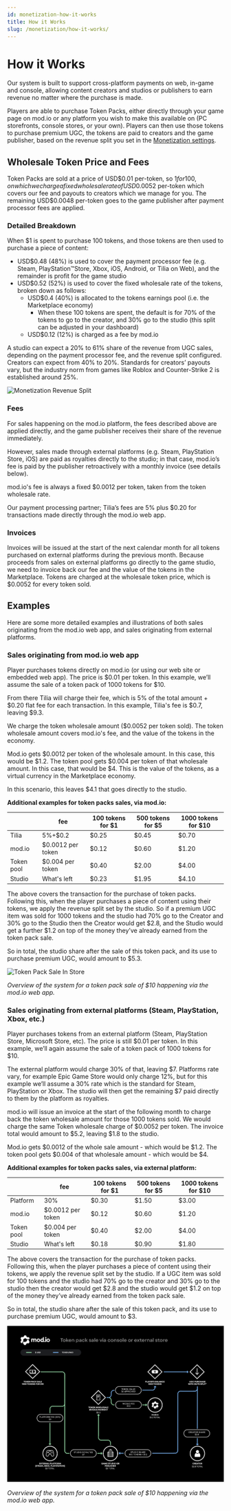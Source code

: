 ```yaml
---
id: monetization-how-it-works
title: How it Works
slug: /monetization/how-it-works/
---
```


# How it Works

Our system is built to support cross-platform payments on web, in-game and console, allowing content creators and studios or publishers to earn revenue no matter where the purchase is made.

Players are able to purchase Token Packs, either directly through your game page on mod.io or any platform you wish to make this available on (PC storefronts, console stores, or your own). Players can then use those tokens to purchase premium UGC, the tokens are paid to creators and the game publisher, based on the revenue split you set in the [Monetization settings](/monetization/onboarding/#monetization-settings).

## Wholesale Token Price and Fees

Token Packs are sold at a price of USD$0.01 per-token, so $1 for 100, on which we charge a fixed wholesale rate of USD$0.0052 per-token which covers our fee and payouts to creators which we manage for you. The remaining USD$0.0048 per-token goes to the game publisher after payment processor fees are applied.

### Detailed Breakdown

When $1 is spent to purchase 100 tokens, and those tokens are then used to purchase a piece of content:

* USD$0.48 (48%) is used to cover the payment processor fee (e.g. Steam, PlayStation™Store, Xbox, iOS, Android, or Tilia on Web), and the remainder is profit for the game studio
* USD$0.52 (52%) is used to cover the fixed wholesale rate of the tokens, broken down as follows:
    - USD$0.4 (40%) is allocated to the tokens earnings pool (i.e. the Marketplace economy)
        - When these 100 tokens are spent, the default is for 70% of the tokens to go to the creator, and 30% go to the studio (this split can be adjusted in your dashboard)
    - USD$0.12 (12%) is charged as a fee by mod.io

A studio can expect a 20% to 61% share of the revenue from UGC sales, depending on the payment processor fee, and the revenue split configured. Creators can expect from 40% to 20%. Standards for creators’ payouts vary, but the industry norm from games like Roblox and Counter-Strike 2 is established around 25%.

![Monetization Revenue Split](images/RevenueSplit-black.png)

### Fees

For sales happening on the mod.io platform, the fees described above are applied directly, and the game publisher receives their share of the revenue immediately.

However, sales made through external platforms (e.g. Steam, PlayStation Store, iOS) are paid as royalties directly to the studio; in that case, mod.io’s fee is paid by the publisher retroactively with a monthly invoice (see details below).

mod.io's fee is always a fixed $0.0012 per token, taken from the token wholesale rate.

Our payment processing partner; Tilia’s fees are 5% plus $0.20 for transactions made directly through the mod.io web app.

### Invoices

Invoices will be issued at the start of the next calendar month for all tokens purchased on external platforms during the previous month. Because proceeds from sales on external platforms go directly to the game studio, we need to invoice back our fee and the value of the tokens in the Marketplace. Tokens are charged at the wholesale token price, which is $0.0052 for every token sold.

## Examples

Here are some more detailed examples and illustrations of both sales originating from the mod.io web app, and sales originating from external platforms.

### Sales originating from mod.io web app

Player purchases tokens directly on mod.io (or using our web site or embedded web app). The price is $0.01 per token. In this example, we’ll assume the sale of a token pack of 1000 tokens for $10.

From there Tilia will charge their fee, which is 5% of the total amount + $0.20 flat fee for each transaction. In this example, Tilia's fee is $0.7, leaving $9.3. 

We charge the token wholesale amount ($0.0052 per token sold). The token wholesale amount covers mod.io's fee, and the value of the tokens in the economy.

Mod.io gets $0.0012 per token of the wholesale amount. In this case, this would be $1.2. The token pool gets $0.004 per token of that wholesale amount. In this case, that would be $4. This is the value of the tokens, as a virtual currency in the Marketplace economy.

In this scenario, this leaves $4.1 that goes directly to the studio.

**Additional examples for token packs sales, via mod.io:**

|            | **fee**           | **100 tokens for $1** | **500 tokens for $5** | **1000 tokens for $10** |
|------------|-------------------|-----------------------|-----------------------|-------------------------|
| Tilia      | 5%+$0.2           | $0.25                 | $0.45                 | $0.70                   |
| mod.io     | $0.0012 per token | $0.12                 | $0.60                 | $1.20                   |
| Token pool | $0.004 per token  | $0.40                 | $2.00                 | $4.00                   |
| Studio     | What's left       | $0.23                 | $1.95                 | $4.10                   |

The above covers the transaction for the purchase of token packs. Following this, when the player purchases a piece of content using their tokens, we apply the revenue split set by the studio. So if a premium UGC item was sold for 1000 tokens and the studio had 70% go to the Creator and 30% go to the Studio then the Creator would get $2.8, and the Studio would get a further $1.2 on top of the money they’ve already earned from the token pack sale.

So in total, the studio share after the sale of this token pack, and its use to purchase premium UGC, would amount to $5.3.

![Token Pack Sale In Store](images/IntStoreFlow-black.png)

*Overview of the system for a token pack sale of $10 happening via the mod.io web app.*

### Sales originating from external platforms (Steam, PlayStation, Xbox, etc.)

Player purchases tokens from an external platform (Steam, PlayStation Store, Microsoft Store, etc). The price is still $0.01 per token. In this example, we’ll again assume the sale of a token pack of 1000 tokens for $10.

The external platform would charge 30% of that, leaving $7. Platforms rate vary, for example Epic Game Store would only charge 12%, but for this example we’ll assume a 30% rate which is the standard for Steam, PlayStation or Xbox. The studio will then get the remaining $7 paid directly to them by the platform as royalties.

mod.io will issue an invoice at the start of the following month to charge back the token wholesale amount for those 1000 tokens sold. We would charge the same Token wholesale charge of $0.0052 per token. The invoice total would amount to $5.2, leaving $1.8 to the studio.

Mod.io gets $0.0012 of the whole sale amount - which would be $1.2.
The token pool gets $0.004 of that wholesale amount - which would be $4.

**Additional examples for token packs sales, via external platform:**

|            | **fee**           | **100 tokens for $1** | **500 tokens for $5** | **1000 tokens for $10** |
|------------|-------------------|-----------------------|-----------------------|-------------------------|
| Platform   | 30%               | $0.30                 | $1.50                 | $3.00                   |
| mod.io     | $0.0012 per token | $0.12                 | $0.60                 | $1.20                   |
| Token pool | $0.004 per token  | $0.40                 | $2.00                 | $4.00                   |
| Studio     | What's left       | $0.18                 | $0.90                 | $1.80                   |

The above covers the transaction for the purchase of token packs. Following this, when the player purchases a piece of content using their tokens, we apply the revenue split set by the studio. If a UGC item was sold for 100 tokens and the studio had 70% go to the creator and 30% go to the studio then the creator would get $2.8 and the studio would get $1.2 on top of the money they’ve already earned from the token pack sale.

So in total, the studio share after the sale of this token pack, and its use to purchase premium UGC, would amount to $3.

![Token Pack Sale External](images/ExtStoreFlow-black.png)

*Overview of the system for a token pack sale of $10 happening via the mod.io web app.*
